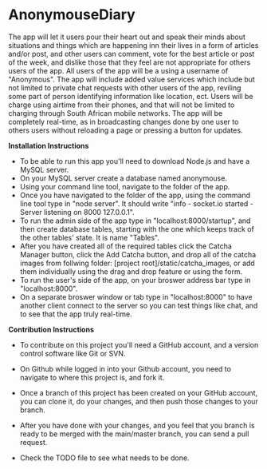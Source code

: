 AnonymouseDiary
===============

The app will let it users pour their heart out and speak their minds about situations and things which are happening inn their lives in a form of articles and/or post, and other users can comment, vote for the best article or post of the week, and dislike those that they feel are not appropriate for others users of the app. All users of the app will be a using a username of "Anonymous". The app will include added value services which include but not limited to private chat requests with other users of the app, reviling some part of person identifying information like location, ect. Users will be charge using airtime from their phones, and that will not be limited to charging through South African mobile networks. The app will be completely real-time, as in broadcasting changes done by one user to others users without reloading a page or pressing a button for updates.

<b> Installation Instructions </b>
 - To be able to run this app you'll need to download Node.js and have a MySQL server.
 - On your MySQL server create a database named anonymouse.
 - Using your command line tool, navigate to the folder of the app.
 - Once you have navigated to the folder of the app, using the command line tool type in "node server". It should write "info - socket.io started - Server listening on 8000 127.0.0.1".
 - To run the admin side of the app type in "localhost:8000/startup", and then create database tables, starting with the one which keeps track of the other tables' state. It is name "Tables".
 - After you have created all of the required tables click the Catcha Manager button, click the Add Catcha button, and drop all of the catcha images from follwing folder: [project root]/static/catcha_images, or add them individually using the drag and drop feature or using the form.
 - To run the user's side of the app, on your broswer address bar type in "localhost:8000".
 - On a separate broswer window or tab type in "localhost:8000" to have another client connect to the server so you can test things like chat, and to see that the app truly real-time.
 
<b>Contribution Instructions</b>
 - To contribute on this project you'll need a GitHub account, and a version control software like Git or SVN.
 - On Github while logged in into your Github account, you need to navigate to where this project is, and fork it.
 - Once a branch of this project has been created on your GitHub account, you can clone it, do your changes, and then push those changes to your branch.
 - After you have done with your changes, and you feel that you branch is ready to be merged with the main/master branch, you can send a pull request.

 - Check the TODO file to see what needs to be done.